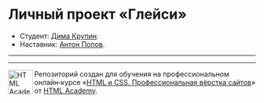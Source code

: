 # Личный проект «Глейси»

* Студент: [Дима Крупин](https://up.htmlacademy.ru/htmlcss/31/user/1753073).
* Наставник: [Антон Попов](https://htmlacademy.ru/profile/joker).
---



---
<a href="https://htmlacademy.ru/intensive/htmlcss"><img align="left" width="50" height="50" alt="HTML Academy" src="https://up.htmlacademy.ru/static/img/intensive/htmlcss/logo-for-github-2.png"></a>

Репозиторий создан для обучения на профессиональном онлайн‑курсе «[HTML и CSS. Профессиональная вёрстка сайтов](https://htmlacademy.ru/intensive/htmlcss)» от [HTML Academy](https://htmlacademy.ru).
